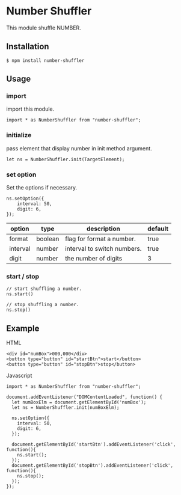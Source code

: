 # Number Shuffler

This module shuffle NUMBER.


## Installation

```
$ npm install number-shuffler
```

## Usage

### import
import this module.
```
import * as NumberShuffler from "number-shuffler";
```

### initialize
pass element that display number in init method argument.
```
let ns = NumberShuffler.init(TargetElement);
```

### set option
Set the options if necessary.
```
ns.setOption({
    interval: 50,
    digit: 6,
});
```

|option|type|description|default|
|------|----|-----------|-------|
|format|boolean|flag for format a number.|true|
|interval|number|interval to switch numbers. |true|
|digit|number|the number of digits|3|


### start / stop

```
// start shuffling a number.
ns.start()

// stop shuffling a number.
ns.stop()
```

## Example
HTML
```
<div id="numBox">000,000</div>
<button type="button" id="startBtn">start</button>
<button type="button" id="stopBtn">stop</button>
```

Javascript
```
import * as NumberShuffler from "number-shuffler";

document.addEventListener("DOMContentLoaded", function() {
  let numBoxElm = document.getElementById('numBox');
  let ns = NumberShuffler.init(numBoxElm);

  ns.setOption({
    interval: 50,
    digit: 6,
  });

  document.getElementById('startBtn').addEventListener('click', function(){
    ns.start();
  });
  document.getElementById('stopBtn').addEventListener('click', function(){
    ns.stop();
  });
});
```
